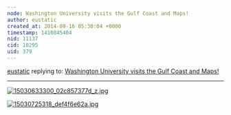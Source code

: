```yaml
---
node: Washington University visits the Gulf Coast and Maps! 
author: eustatic
created_at: 2014-09-16 05:30:04 +0000
timestamp: 1410845404
nid: 11137
cid: 10295
uid: 379
---
```




[eustatic](../profile/eustatic) replying to: [Washington University visits the Gulf Coast and Maps! ](../notes/stevie/09-12-2014/washington-university-visits-the-gulf-coast-and-maps)

----
[![15030633300_02c857377d_z.jpg](https://i.publiclab.org/system/images/photos/000/006/826/medium/15030633300_02c857377d_z.jpg)](https://i.publiclab.org/system/images/photos/000/006/826/original/15030633300_02c857377d_z.jpg)<Br>


[![15030725318_def4f6e62a.jpg](https://i.publiclab.org/system/images/photos/000/006/827/medium/15030725318_def4f6e62a.jpg)](https://i.publiclab.org/system/images/photos/000/006/827/original/15030725318_def4f6e62a.jpg)



